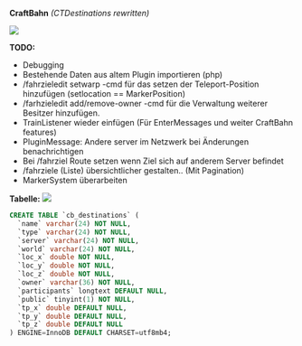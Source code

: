 **CraftBahn** _(CTDestinations rewritten)_

![](https://media.tenor.com/images/b31da936191fcccadb8fc6e0fc777070/tenor.gif)

**TODO:**
- Debugging
- Bestehende Daten aus altem Plugin importieren (php)
- /fahrzieledit setwarp -cmd für das setzen der Teleport-Position hinzufügen (setlocation == MarkerPosition)
- /farhzieledit add/remove-owner -cmd für die Verwaltung weiterer Besitzer hinzufügen.
- TrainListener wieder einfügen (Für EnterMessages und weiter CraftBahn features)
- PluginMessage: Andere server im Netzwerk bei Änderungen benachrichtigen
- Bei /fahrziel Route setzen wenn Ziel sich auf anderem Server befindet
- /fahrziele (Liste) übersichtlicher gestalten.. (Mit Pagination)
- MarkerSystem überarbeiten

**Tabelle:**
![](https://craft-together.de/~irgendsoeintyp/chrome_QIyZubjuUn.png)

``` sql
CREATE TABLE `cb_destinations` (
  `name` varchar(24) NOT NULL,
  `type` varchar(24) NOT NULL,
  `server` varchar(24) NOT NULL,
  `world` varchar(24) NOT NULL,
  `loc_x` double NOT NULL,
  `loc_y` double NOT NULL,
  `loc_z` double NOT NULL,
  `owner` varchar(36) NOT NULL,
  `participants` longtext DEFAULT NULL,
  `public` tinyint(1) NOT NULL,
  `tp_x` double DEFAULT NULL,
  `tp_y` double DEFAULT NULL,
  `tp_z` double DEFAULT NULL
) ENGINE=InnoDB DEFAULT CHARSET=utf8mb4;
```
